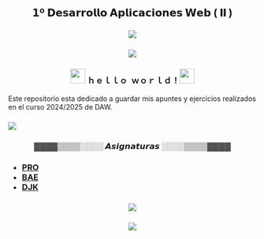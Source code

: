<h2 align="center"> 𝟭º 𝗗𝗲𝘀𝗮𝗿𝗿𝗼𝗹𝗹𝗼 𝗔𝗽𝗹𝗶𝗰𝗮𝗰𝗶𝗼𝗻𝗲𝘀 𝗪𝗲𝗯 ( 𝐈𝐈 ) </h2>
<h3 align="center"><img src="https://web.archive.org/web/20090902072522/http://geocities.com/revival_center/bar.gif"/></h3>

 <h3 align="center"><img src="https://64.media.tumblr.com/bfdc4e2311c4384ce7bcce84566431d6/5731f5271018f856-d5/s1280x1920/6ccbbc865e0da8b250fedc1abb514b06c9ec9a5b.gifv"/></h3>


 <h3 align="center"> <img width="30" src="https://web.archive.org/web/20091026100043im_/http://geocities.com/hellokitty_can/smile.gif"/>  ﻿ｈｅｌｌｏ  ｗｏｒｌｄ！<img width="30" src="https://web.archive.org/web/20091026100043im_/http://geocities.com/hellokitty_can/smile.gif"/> </h3>

 <p> Este repositorio esta dedicado a guardar mis apuntes y ejercicios realizados en el curso 2024/2025 de DAW.</p>
<h3 align="left"><img src="https://64.media.tumblr.com/0b6f86f148e81c42a4649e2e290fb0fa/d0745e618a8e6ac7-3b/s250x400/aab06a4704af08a97f019af8133ca0e9788ff2ad.gifv"/></h3> 

<h3 align="center">▓▓▓▓▒▒▒▒░░░░ 𝘼𝙨𝙞𝙜𝙣𝙖𝙩𝙪𝙧𝙖𝙨 ░░░░▒▒▒▒▓▓▓▓</h3>
<h3>
 <ul>
    <li><a href="https://github.com/toninavhd/1-DAW_pt2/tree/main/PRO"> PRO </a></li>
    <li><a href="https://github.com/toninavhd/1-DAW_pt2/tree/main/BAE"> BAE </a></li>
    <li><a href="https://github.com/toninavhd/1-DAW_pt2/tree/main/DJK"> DJK </a></li>
 </ul>
</h3>


<h3 align="center"><img src="https://web.archive.org/web/20090902072522/http://geocities.com/revival_center/bar.gif"/></h3>

<h3 align="center"><img src="https://64.media.tumblr.com/86939b0b07a11441d4f3f6e2327d64f7/83ea30d739c890e8-66/s400x600/a2094bd5386ed8b0c5c66177217fdd8113e6bcc5.pnj"/></h3>

